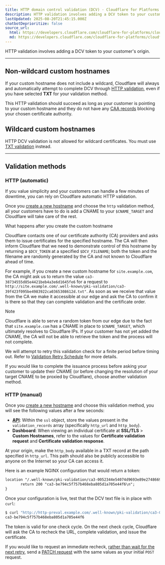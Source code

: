 ```yaml
---
title: HTTP domain control validation (DCV) · Cloudflare for Platforms docs
description: HTTP validation involves adding a DCV token to your customer's origin.
lastUpdated: 2025-08-20T21:45:15.000Z
chatbotDeprioritize: false
source_url:
  html: https://developers.cloudflare.com/cloudflare-for-platforms/cloudflare-for-saas/security/certificate-management/issue-and-validate/validate-certificates/http/
  md: https://developers.cloudflare.com/cloudflare-for-platforms/cloudflare-for-saas/security/certificate-management/issue-and-validate/validate-certificates/http/index.md
---
```


HTTP validation involves adding a DCV token to your customer's origin.

***

## Non-wildcard custom hostnames

If your custom hostname does not include a wildcard, Cloudflare will always and automatically attempt to complete DCV through [HTTP validation](#http-automatic), even if you have selected **TXT** for your validation method.

This HTTP validation should succeed as long as your customer is pointing to your custom hostname and they do not have any [CAA records](https://developers.cloudflare.com/cloudflare-for-platforms/cloudflare-for-saas/security/certificate-management/issue-and-validate/validate-certificates/troubleshooting/#certificate-authority-authorization-caa-records) blocking your chosen certificate authority.

## Wildcard custom hostnames

HTTP DCV validation is not allowed for wildcard certificates. You must use [TXT validation](https://developers.cloudflare.com/cloudflare-for-platforms/cloudflare-for-saas/security/certificate-management/issue-and-validate/validate-certificates/txt/) instead.

***

## Validation methods

### HTTP (automatic)

If you value simplicity and your customers can handle a few minutes of downtime, you can rely on Cloudflare automatic HTTP validation.

Once you [create a new hostname](https://developers.cloudflare.com/cloudflare-for-platforms/cloudflare-for-saas/security/certificate-management/issue-and-validate/issue-certificates/) and choose the `http` validation method, all your customers have to do is add a CNAME to your `$CNAME_TARGET` and Cloudflare will take care of the rest.

What happens after you create the custom hostname

Cloudflare contacts one of our certificate authority (CA) providers and asks them to issue certificates for the specified hostname. The CA will then inform Cloudflare that we need to demonstrate control of this hostname by returning a `$DCV_TOKEN` at a specified `$DCV_FILENAME`; both the token and the filename are randomly generated by the CA and not known to Cloudflare ahead of time.

For example, if you create a new custom hostname for `site.example.com`, the CA might ask us to return the value `ca3-38734555d85e4421beb4a3e6d1645fe6` for a request to `http://site.example.com/.well-known/pki-validation/ca3-39f423f095be4983922ca0365308612d.txt"`. As soon as we receive that value from the CA we make it accessible at our edge and ask the CA to confirm it is there so that they can complete validation and the certificate order.

Note

Cloudflare is able to serve a random token from our edge due to the fact that `site.example.com` has a CNAME in place to `$CNAME_TARGET`, which ultimately resolves to Cloudflare IPs. If your customer has not yet added the CNAME, the CA will not be able to retrieve the token and the process will not complete.

We will attempt to retry this validation check for a finite period before timing out. Refer to [Validation Retry Schedule](https://developers.cloudflare.com/ssl/edge-certificates/changing-dcv-method/validation-backoff-schedule/) for more details.

If you would like to complete the issuance process before asking your customer to update their CNAME (or before changing the resolution of your target CNAME to be proxied by Cloudflare), choose another validation method.

### HTTP (manual)

Once you [create a new hostname](https://developers.cloudflare.com/cloudflare-for-platforms/cloudflare-for-saas/security/certificate-management/issue-and-validate/issue-certificates/) and choose this validation method, you will see the following values after a few seconds:



* [**API**](https://developers.cloudflare.com/api/resources/custom_hostnames/methods/get/): Within the `ssl` object, store the values present in the `validation_records` array (specifically `http_url` and `http_body`).
* **Dashboard**: When viewing an individual certificate at **SSL/TLS** > **Custom Hostnames**, refer to the values for **Certificate validation request** and **Certificate validation response**.

At your origin, make the `http_body` available in a TXT record at the path specified in `http_url`. This path should also be publicly accessible to anyone on the Internet so your CA can access it.

Here is an example NGINX configuration that would return a token:

```txt
location "/.well-known/pki-validation/ca3-0052344e54074d9693e89e27486692d6.txt" {
       return 200 "ca3-be794c5f757b468eba805d1a705e44f6\n";
}
```

Once your configuration is live, test that the DCV text file is in place with `curl`:

```sh
$ curl "http://http-preval.example.com/.well-known/pki-validation/ca3-0052344e54074d9693e89e27486692d6.txt"
ca3-be794c5f757b468eba805d1a705e44f6
```

The token is valid for one check cycle. On the next check cycle, Cloudflare will ask the CA to recheck the URL, complete validation, and issue the certificate.

If you would like to request an immediate recheck, [rather than wait for the next retry](https://developers.cloudflare.com/ssl/edge-certificates/changing-dcv-method/validation-backoff-schedule/), send a [PATCH request](https://developers.cloudflare.com/api/resources/custom_hostnames/methods/edit/) with the same values as your initial `POST` request.
